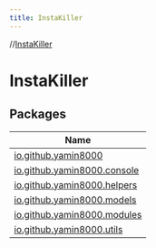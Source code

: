 ```yaml
---
title: InstaKiller
---
```

//[InstaKiller](index.html)



# InstaKiller



## Packages


| Name |
|---|
| [io.github.yamin8000](-insta-killer/io.github.yamin8000/index.html) |
| [io.github.yamin8000.console](-insta-killer/io.github.yamin8000.console/index.html) |
| [io.github.yamin8000.helpers](-insta-killer/io.github.yamin8000.helpers/index.html) |
| [io.github.yamin8000.models](-insta-killer/io.github.yamin8000.models/index.html) |
| [io.github.yamin8000.modules](-insta-killer/io.github.yamin8000.modules/index.html) |
| [io.github.yamin8000.utils](-insta-killer/io.github.yamin8000.utils/index.html) |

